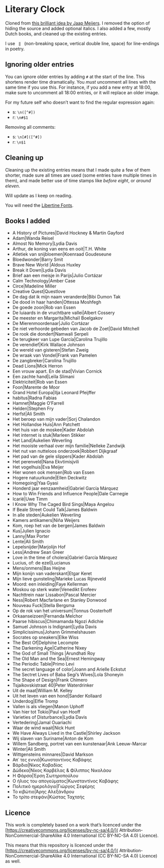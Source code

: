 # Literary Clock

Cloned from [this brilliant idea by Jaap Meijers](https://www.instructables.com/id/Literary-Clock-Made-From-E-reader/). I removed the option of hiding the source and added optional italics. I also added a few, mostly Dutch books, and cleaned up the existing entries. 

I use ` ‖ ` (non-breaking space, vertical double line, space) for line-endings in poetry.

## Ignoring older entries

You can ignore older entries by adding `#` at the start of the line. This shortens render time dramatically. You *must* uncomment all lines with the same time if you use this. For instance, if you add a new entry at 18:00, make sure to uncomment all 18:00 entries, or it will replace an older image.

For my future self who doesn’t want to find the regular expression again: 

- s: `\n([^#])`
- r: `\n#$1`

Removing all comments: 

- s: `\n[#]([^#])`
- r: `\n$1`

## Cleaning up

Cleaning up the existing entries means that I  made quite a few of them shorter, made sure all times are used (some entries have multiple times in them), and made better use of time stamps like *before eight*, or *around eleven*.

Will update as I keep on reading.

You will need the [Libertine Fonts](http://libertine-fonts.org/show-me/).

## Books I added

- A History of Pictures|David Hockney & Martin Gayford
- Adam|Wanda Reisel
- Almost No Memory|Lydia Davis
- Arthur, de koning van eens en ooit|T.H. White
- Atletiek van snijbloemen|Koenraad Goudeseune
- Bloedwonder|Barry Smit
- Brave New World |Aldous Huxley
- Break it Down|Lydia Davis
- Brief aan een meisje in Parijs|Julio Cortázar
- Calm Technology|Amber Case
- Circe|Madeline Miller
- Creative Quest|Questlove
- De dag dat ik mijn naam veranderde|Bibi Dumon Tak
- De dood in haar handen|Ottessa Moshfegh
- De goede zoon|Rob van Essen
- De luiaards in de vruchtbare vallei|Albert Cossery
- De meester en Margarita|Michaïl Boelgakov
- De Mierenmoordenaar|Julio Cortázar
- De niet verhoorde gebeden van Jacob de Zoet|David Mitchell
- De rook die dondert|Namwali Serpeli
- De terugkeer van Lupe García|Carolina Trujillo
- De verendief|Kirk Wallace Johnson
- De wereld van gisteren|Stefan Zweig
- De wraak van Vondel|Frank van Pamelen
- De zangbreker|Carolina Trujillo
- Dead Lions|Mick Herron
- Een vrouw apart. En de stad|Vivian Cornick
- Een zachte hand|Leïla Slimani
- Elektriciteit|Rob van Essen
- Foon|Marente de Moor
- Grand Hotel Europa|Ilja Leonard Pfeijffer
- habitus|Radna Fabias
- Hamnet|Maggie O’Farrell
- Helden|Stephen Fry
- Herfst|Ali Smith
- Het beroep van mijn vader|Sorj Chalandon
- Het Hollandse Huis|Ann Patchett
- Het huis van de moskee|Kader Abdolah
- Het internet is stuk|Marleen Stikker
- Het Land|Aukelien Weverling
- Het mooiste verhaal over mijn familie|Nelleke Zandwijk
- Het nut van nutteloos onderzoek|Robbert Dijkgraaf
- Het pad van de gele slippers|Kader Abdolah
- Het perenveld|Nana Ekvtimisjvili
- Het vogelhuis|Eva Meijer
- Hier wonen ook mensen|Rob van Essen
- Hogere natuurkunde|Ellen Deckwitz
- Homegoing|Yaa Gyasi
- Honderd jaar eenzaamheid|Gabriel García Márquez
- How to Win Friends and Influence People|Dale Carnegie
- Icarië|Uwe Timm
- I Know Why The Caged Bird Sings|Maya Angelou
- If Beale Street Could Talk|James Baldwin
- In alle steden|Aukelien Weverling
- Kamers antikamers|Niña Weijers
- Kom, roep het van de bergen|James Baldwin
- Kus|Julien Ignacio
- Lanny|Max Porter
- Lente|Ali Smith
- Lepelsnijder|Marjolijn Hof
- Less|Andrew Sean Greer
- Love in the time of cholera|Gabriel García Márquez
- Lucius, of: de ezel|Lucianus
- Mens/onmens|Bas Heijne
- Mijn konijn van vaderskant|Etgar Keret
- Mijn lieve gunsteling|Marieke Lucas Rijneveld
- Moord: een inleiding|Faye Kellerman
- Moskou op sterk water|Venedikt Erofeev
- Nachttrein naar Lissabon|Pascal Mercier
- Ness|Robert Macfarlane en Stanley Donwood
- Nouveau Fuck|Stella Bergsma
- Op de rok van het universum|Tonnus Oosterhoff
- Orkaanseizoen|Fernanda Melchor
- Paarse hibiscus|Chimamanda Ngozi Adichie
- Samuel Johnson is Indignant|Lydia Davis
- Simplicissimus|Johann Grimmelshausen
- Socrates op sneakers|Elke Wiss
- The Best Of|Delphine Lecompte
- The Darkening Age|Catherine Nixey
- The God of Small Things |Arundhati Roy
- The Old Man and the Sea|Ernest Hemingway
- The Periodic Table|Primo Levi
- The secret language of color|Joann and Arielle Eckstut
- The Sectret Lives of Baba Segi’s Wives|Lola Shoneyin
- The Shape of Design|Frank Chimero
- Tsjaikovskistraat 40|Peter Waterdrinker
- Uit de maat|William M. Kelley
- Uit het leven van een hond|Sander Kollaard
- Underdog|Elfie Tromp
- Vallen is als vliegen|Manon Uphoff
- Van hier tot Tokio|Paul van Hooff
- Varieties of Disturbance|Lydia Davis
- Vertedering|Jamal Ouariachi
- Waar de wind waait|Nick Hunt
- We Have Always Lived in the Castle|Shirley Jackson
- Wij slaven van Suriname|Anton de Kom
- Willem Sandberg, portret van een kunstenaar|Ank Leeuw-Marcar
- Winter|Ali Smith
- Wittgensteins minnares|David Markson
- Απ᾽ τες εννιά|Κωνσταντίνος Καβάφης
- Βάρδια|Νίκος Καβαδίας
- Δώδεκα|Νίκος Καρβέλας & Φίλιππος Νικολάου
- Η Φάρσα|Έρση Σωτηροπούλου
- Ο ήλιος του απογεύματος|Κωνσταντίνος Καβάφης
- Πολιτικό ημερολόγιο|Γιώργος Σεφέρης
- Το κιβώτιο|Άρης Αλεξάνδρου
- Το τρίτο στεφάνι|Κώστας Ταχτσής

## Licence

This work is completely based on a work that’s licenced under the [https://creativecommons.org/licenses/by-nc-sa/4.0/]( Attribution-NonCommercial-ShareAlike 4.0 International (CC BY-NC-SA 4.0) Licence). 

This means that this repository is licenced under the [https://creativecommons.org/licenses/by-nc-sa/4.0/]( Attribution-NonCommercial-ShareAlike 4.0 International (CC BY-NC-SA 4.0) Licence) as well.